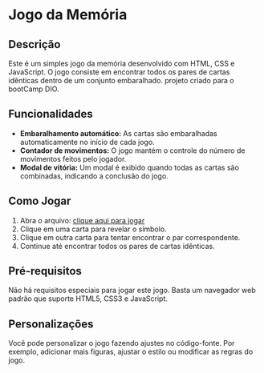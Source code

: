 
# Jogo da Memória


## Descrição
Este é um simples jogo da memória desenvolvido com HTML, CSS e JavaScript. O jogo consiste em encontrar todos os pares de cartas idênticas dentro de um conjunto embaralhado.
projeto criado para o bootCamp DIO.

## Funcionalidades

- **Embaralhamento automático:** As cartas são embaralhadas automaticamente no início de cada jogo.
- **Contador de movimentos:** O jogo mantém o controle do número de movimentos feitos pelo jogador.
- **Modal de vitória:** Um modal é exibido quando todas as cartas são combinadas, indicando a conclusão do jogo.

## Como Jogar

1. Abra o arquivo: <a href="https://alandenisson.github.io/js-emoji-memory-game/" > clique aqui para jogar</a>
2. Clique em uma carta para revelar o símbolo.
3. Clique em outra carta para tentar encontrar o par correspondente.
4. Continue até encontrar todos os pares de cartas idênticas.

## Pré-requisitos

Não há requisitos especiais para jogar este jogo. Basta um navegador web padrão que suporte HTML5, CSS3 e JavaScript.

## Personalizações

Você pode personalizar o jogo fazendo ajustes no código-fonte. Por exemplo, adicionar mais figuras, ajustar o estilo ou modificar as regras do jogo.




